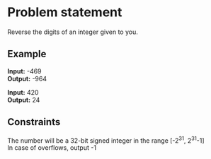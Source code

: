 # Problem statement
Reverse the digits of an integer given to you.
## Example
**Input:** -469\
**Output:** -964

**Input:** 420\
**Output:** 24

## Constraints
The number will be a 32-bit signed integer in the range [-2<sup>31</sup>, 2<sup>31</sup>-1] <br>In case of overflows, output -1